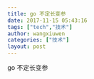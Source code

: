 ```yaml
---
title: go 不定长变参
date: 2017-11-15 05:43:16
tags: ["tech","技术"]
author: wangxiuwen
categories: ["技术"]
layout: post
---
```


go 不定长变参